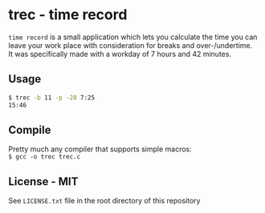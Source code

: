 # trec - time record
`time record` is a small application which lets you calculate the time you can leave your work place with consideration for breaks and over-/undertime.\
It was specifically made with a workday of 7 hours and 42 minutes.

## Usage
```sh
$ trec -b 11 -p -28 7:25
15:46

```

## Compile
Pretty much any compiler that supports simple macros:\
`$ gcc -o trec trec.c`

## License - MIT
See `LICENSE.txt` file in the root directory of this repository
